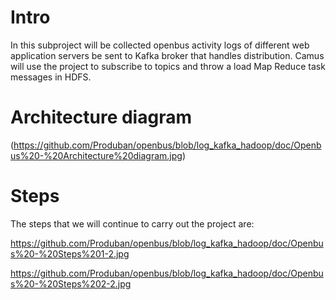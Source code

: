 
# Intro
In this subproject will be collected openbus activity logs of different web application servers be sent to Kafka broker that handles distribution. Camus will use the project to subscribe to topics and throw a load Map Reduce task messages in HDFS.

# Architecture diagram

(https://github.com/Produban/openbus/blob/log_kafka_hadoop/doc/Openbus%20-%20Architecture%20diagram.jpg)

# Steps

The steps that we will continue to carry out the project are:

https://github.com/Produban/openbus/blob/log_kafka_hadoop/doc/Openbus%20-%20Steps%201-2.jpg

https://github.com/Produban/openbus/blob/log_kafka_hadoop/doc/Openbus%20-%20Steps%202-2.jpg



